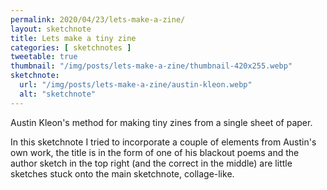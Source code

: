 ```yaml
---
permalink: 2020/04/23/lets-make-a-zine/
layout: sketchnote
title: Lets make a tiny zine
categories: [ sketchnotes ]
tweetable: true
thumbnail: "/img/posts/lets-make-a-zine/thumbnail-420x255.webp"
sketchnote:
  url: "/img/posts/lets-make-a-zine/austin-kleon.webp"
  alt: "sketchnote"
---
```


Austin Kleon's method for making tiny zines from a single sheet of paper.

In this sketchnote I tried to incorporate a couple of elements from Austin's own work, 
the title is in the form of one of his blackout poems and the author sketch in the 
top right (and the correct in the middle) are little sketches stuck onto the main 
sketchnote, collage-like.
